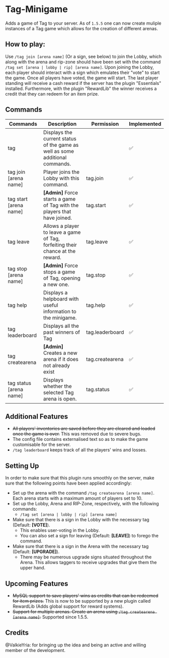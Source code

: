 # Tag-Minigame
Adds a game of Tag to your server.
As of `1.5.5` one can now create muliple instances of a Tag game which allows for the creation of different arenas.

## How to play:
Use `/tag join [arena name]` (Or a sign, see below) to join the Lobby, which along with the arena and rip-zone should have been set with the command `/tag set [arena | lobby | rip] [arena name]`. Upon joining the Lobby, each player should interact with a sign which emulates their "vote" to start the game. Once all players have voted, the game will start.
The last player standing will receive a cash reward if the server has the plugin "Essentials" installed. Furthermore, with the plugin "RewardLib" the winner receives a credit that they can redeem for an item prize.

## Commands

| Commands   | Description   | Permission   | Implemented |
|------------|---------------|--------------|------------|
|tag|Displays the current status of the game as well as some additional commands.||:white_check_mark:|
|tag join [arena name]   |Player joins the Lobby with this command. |tag.join      |:white_check_mark:|
|tag start [arena name]  |**[Admin]** Force starts a game of Tag with the players that have joined.|tag.start     |:white_check_mark:|
|tag leave   |Allows a player to leave a game of Tag, forfeiting their chance at the reward.|tag.leave|:white_check_mark:|
|tag stop [arena name]  |**[Admin]** Force stops a game of Tag, opening a new one. |tag.stop            	|:white_check_mark:|
|tag help      |Displays a helpboard with useful information to the minigame. |tag.help            	|:white_check_mark:|
|tag leaderboard|Displays all the past winners of Tag|tag.leaderboard|:white_check_mark:|
|tag createarena|**[Admin]** Creates a new arena if it does not already exist|tag.createarena|:white_check_mark:|
|tag status [arena name]|Displays whether the selected Tag arena is open.|tag.status|:white_check_mark:|

## Additional Features

- ~~All players' inventories are saved before they are cleared and loaded once the game is over.~~ This was removed due to severe bugs.
- The config file contains externalised text so as to make the game customisable for the server.
- `/tag leaderboard` keeps track of all the players' wins and losses.

## Setting Up

In order to make sure that this plugin runs smoothly on the server, make sure that the following points have been applied accordingly:

- Set up the arena with the command `/tag createarena [arena name]`. Each arena starts with a maximum amount of players set to 10.
- Set up the Lobby, Arena and RIP-Zone, respectively, with the following commands:
  - `/tag set [arena | lobby | rip] [arena name]`
- Make sure that there is a sign in the Lobby with the necessary tag (Default: **[VOTE]**).
  - This enables user-voting in the Lobby.
  - You can also set a sign for leaving (Default: **[LEAVE]**) to forego the command.
- Make sure that there is a sign in the Arena with the necessary tag (Default: **[UPGRADE]**).
  - There may be numerous upgrade signs situated throughout the Arena. This allows taggers to receive upgrades that give them the upper hand.
  
## Upcoming Features

- ~~MySQL support to save players' wins as credits that can be redeemed for item prizes.~~ This is now to be supported by a new plugin called RewardLib (Adds global support for reward systems).
- ~~Support for multiple arenas. Create an arena using `/tag createarena [arena name]`.~~ Supported since 1.5.5.
  
## Credits

@ValkieYria: for bringing up the idea and being an active and willing member of the development.

